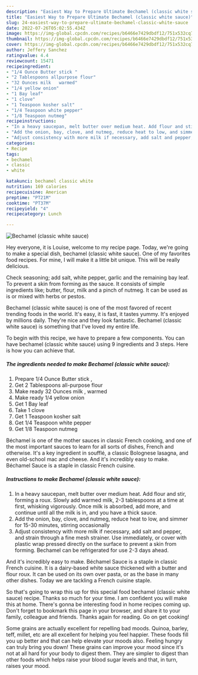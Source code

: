 ```yaml
---
description: "Easiest Way to Prepare Ultimate Bechamel (classic white sauce)"
title: "Easiest Way to Prepare Ultimate Bechamel (classic white sauce)"
slug: 24-easiest-way-to-prepare-ultimate-bechamel-classic-white-sauce
date: 2022-07-26T05:02:55.434Z
image: https://img-global.cpcdn.com/recipes/b6466e7429dbdf12/751x532cq70/bechamel-classic-white-sauce-recipe-main-photo.jpg
thumbnail: https://img-global.cpcdn.com/recipes/b6466e7429dbdf12/751x532cq70/bechamel-classic-white-sauce-recipe-main-photo.jpg
cover: https://img-global.cpcdn.com/recipes/b6466e7429dbdf12/751x532cq70/bechamel-classic-white-sauce-recipe-main-photo.jpg
author: Jeffery Sanchez
ratingvalue: 4.4
reviewcount: 15471
recipeingredient:
- "1/4 Ounce Butter stick "
- "2 Tablespoons allpurpose flour"
- "32 Ounces milk   warmed"
- "1/4 yellow onion"
- "1 Bay leaf"
- "1 clove"
- "1 Teaspoon kosher salt"
- "1/4 Teaspoon white pepper"
- "1/8 Teaspoon nutmeg"
recipeinstructions:
- "In a heavy saucepan, melt butter over medium heat. Add flour and stir, forming a roux. Slowly add warmed milk, 2-3 tablespoons at a time at first, whisking vigorously. Once milk is absorbed, add more, and continue until all the milk is in, and you have a thick sauce."
- "Add the onion, bay, clove, and nutmeg, reduce heat to low, and simmer for 15-30 minutes, stirring occasionally"
- "Adjust consistency with more milk if necessary, add salt and pepper, and strain through a fine mesh strainer. Use immediately, or cover with plastic wrap pressed directly on the surface to prevent a skin from forming. Bechamel can be refrigerated for use 2-3 days ahead."
categories:
- Recipe
tags:
- bechamel
- classic
- white

katakunci: bechamel classic white 
nutrition: 169 calories
recipecuisine: American
preptime: "PT21M"
cooktime: "PT37M"
recipeyield: "4"
recipecategory: Lunch

---
```



![Bechamel (classic white sauce)](https://img-global.cpcdn.com/recipes/b6466e7429dbdf12/751x532cq70/bechamel-classic-white-sauce-recipe-main-photo.jpg)

Hey everyone, it is Louise, welcome to my recipe page. Today, we're going to make a special dish, bechamel (classic white sauce). One of my favorites food recipes. For mine, I will make it a little bit unique. This will be really delicious.

Check seasoning; add salt, white pepper, garlic and the remaining bay leaf. To prevent a skin from forming as the sauce. It consists of simple ingredients like; butter, flour, milk and a pinch of nutmeg. It can be used as is or mixed with herbs or pestos.

Bechamel (classic white sauce) is one of the most favored of recent trending foods in the world. It's easy, it is fast, it tastes yummy. It's enjoyed by millions daily. They're nice and they look fantastic. Bechamel (classic white sauce) is something that I've loved my entire life.


To begin with this recipe, we have to prepare a few components. You can have bechamel (classic white sauce) using 9 ingredients and 3 steps. Here is how you can achieve that.

<!--inarticleads1-->

##### The ingredients needed to make Bechamel (classic white sauce):

1. Prepare 1/4 Ounce Butter stick ,
1. Get 2 Tablespoons all-purpose flour
1. Make ready 32 Ounces milk ,  warmed
1. Make ready 1/4 yellow onion
1. Get 1 Bay leaf
1. Take 1 clove
1. Get 1 Teaspoon kosher salt
1. Get 1/4 Teaspoon white pepper
1. Get 1/8 Teaspoon nutmeg


Béchamel is one of the mother sauces in classic French cooking, and one of the most important sauces to learn for all sorts of dishes, French and otherwise. It&#39;s a key ingredient in soufflé, a classic Bolognese lasagna, and even old-school mac and cheese. And it&#39;s incredibly easy to make. Béchamel Sauce is a staple in classic French cuisine. 

<!--inarticleads2-->

##### Instructions to make Bechamel (classic white sauce):

1. In a heavy saucepan, melt butter over medium heat. Add flour and stir, forming a roux. Slowly add warmed milk, 2-3 tablespoons at a time at first, whisking vigorously. Once milk is absorbed, add more, and continue until all the milk is in, and you have a thick sauce.
1. Add the onion, bay, clove, and nutmeg, reduce heat to low, and simmer for 15-30 minutes, stirring occasionally
1. Adjust consistency with more milk if necessary, add salt and pepper, and strain through a fine mesh strainer. Use immediately, or cover with plastic wrap pressed directly on the surface to prevent a skin from forming. Bechamel can be refrigerated for use 2-3 days ahead.


And it&#39;s incredibly easy to make. Béchamel Sauce is a staple in classic French cuisine. It is a dairy-based white sauce thickened with a butter and flour roux. It can be used on its own over pasta, or as the base in many other dishes. Today we are tackling a French cuisine staple. 

So that's going to wrap this up for this special food bechamel (classic white sauce) recipe. Thanks so much for your time. I am confident you will make this at home. There's gonna be interesting food in home recipes coming up. Don't forget to bookmark this page in your browser, and share it to your family, colleague and friends. Thanks again for reading. Go on get cooking!

Some grains are actually excellent for repelling bad moods. Quinoa, barley, teff, millet, etc are all excellent for helping you feel happier. These foods fill you up better and that can help elevate your moods also. Feeling hungry can truly bring you down! These grains can improve your mood since it's not at all hard for your body to digest them. They are simpler to digest than other foods which helps raise your blood sugar levels and that, in turn, raises your mood.
